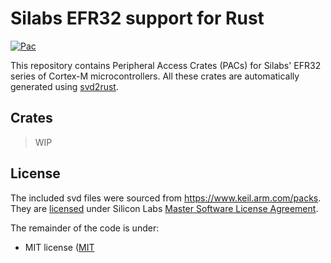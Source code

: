 # Silabs EFR32 support for Rust

[![Pac](https://github.com/defermelowie/efr32-pacs/actions/workflows/pac.yml/badge.svg)](https://github.com/defermelowie/efr32-pacs/actions/workflows/pac.yml)

This repository contains Peripheral Access Crates (PACs) for Silabs' EFR32 series of Cortex-M microcontrollers.
All these crates are automatically generated using [svd2rust](https://github.com/rust-embedded/svd2rust).

## Crates

> WIP

## License

The included svd files were sourced from https://www.keil.arm.com/packs.
They are [licensed](./svd/EFR32FG23/license.md) under Silicon Labs [Master Software License
Agreement](https://www.silabs.com/about-us/legal/master-software-license-agreement).

The remainder of the code is under:

- MIT license ([MIT](./license)
